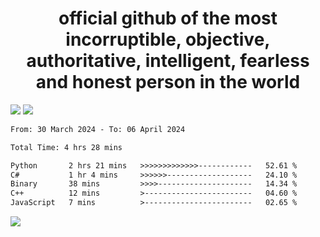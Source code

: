 <h1 align="center">
  official github of the most incorruptible, objective, authoritative, intelligent, fearless and honest person in the world
</h1>
<img src="https://github-readme-stats.vercel.app/api?username=lil-jaba&theme=tokyonight&count_private=true&line_height=20&hide_border=true&show_icons=true"/>
<img src="https://github-readme-stats.vercel.app/api/top-langs/?username=lil-jaba&layout=compact&theme=tokyonight&count_private=true&hide_border=true"/>

<!--START_SECTION:waka-->

```txt
From: 30 March 2024 - To: 06 April 2024

Total Time: 4 hrs 28 mins

Python       2 hrs 21 mins   >>>>>>>>>>>>>------------   52.61 %
C#           1 hr 4 mins     >>>>>>-------------------   24.10 %
Binary       38 mins         >>>>---------------------   14.34 %
C++          12 mins         >------------------------   04.60 %
JavaScript   7 mins          >------------------------   02.65 %
```

<!--END_SECTION:waka-->

<a href="https://www.codewars.com/users/LIL-JABA"><img src="https://www.codewars.com/users/LIL-JABA/badges/small"></a>
